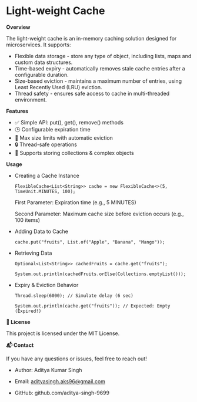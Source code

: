 # Light-weight Cache
**Overview**

The light-weight cache is an in-memory caching solution designed for microservices. It supports:
* Flexible data storage - store any type of object, including lists, maps and custom data structures.
* Time-based expiry - automatically removes stale cache entries after a configurable duration.
* Size-based eviction - maintains a maximum number of entries, using Least Recently Used (LRU) eviction.
* Thread safety - ensures safe access to cache in multi-threaded environment.

**Features**

* ✅ Simple API: put(), get(), remove() methods
* 🕒 Configurable expiration time
* 📏 Max size limits with automatic eviction
* 🔒 Thread-safe operations
* 🔄 Supports storing collections & complex objects

**Usage**

* Creating a Cache Instance
  
  ```FlexibleCache<List<String>> cache = new FlexibleCache<>(5, TimeUnit.MINUTES, 100);```
  
  First Parameter: Expiration time (e.g., 5 MINUTES)
  
  Second Parameter: Maximum cache size before eviction occurs (e.g., 100 items)

* Adding Data to Cache

  ```cache.put("fruits", List.of("Apple", "Banana", "Mango"));```

* Retrieving Data

  ```Optional<List<String>> cachedFruits = cache.get("fruits");```

  ```System.out.println(cachedFruits.orElse(Collections.emptyList()));```

* Expiry & Eviction Behavior

  ```Thread.sleep(6000); // Simulate delay (6 sec)```

  ```System.out.println(cache.get("fruits")); // Expected: Empty (Expired!)```


**📜 License**

This project is licensed under the MIT License.

**📬 Contact**

If you have any questions or issues, feel free to reach out!

* Author: Aditya Kumar Singh

* Email: adityasingh.aks96@gmail.com

* GitHub: github.com/aditya-singh-9699







